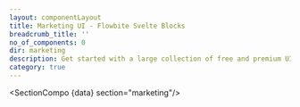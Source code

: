 ```yaml
---
layout: componentLayout
title: Marketing UI - Flowbite Svelte Blocks
breadcrumb_title: ''
no_of_components: 0
dir: marketing
description: Get started with a large collection of free and premium UI components built with Tailwind CSS and the Flowbite library featuring hero sections, headers, contact forms, and more.
category: true
---
```


<script lang="ts">
  import type { PageData } from './$types';
  import SectionCompo from '../utils/Sectioncompo.svelte';
  export let data: PageData;
</script>

<SectionCompo {data} section="marketing"/>
